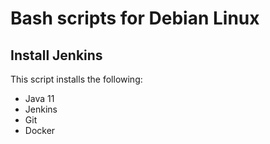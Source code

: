 # Bash scripts for Debian Linux

## Install Jenkins

This script installs the following:

- Java 11
- Jenkins
- Git
- Docker
